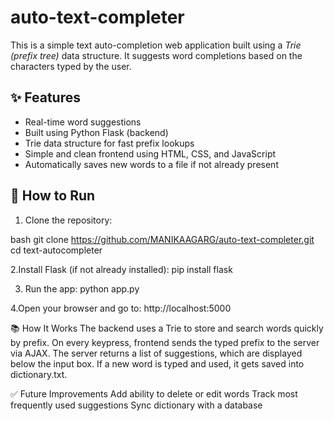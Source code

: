 # auto-text-completer

This is a simple text auto-completion web application built using a *Trie (prefix tree)* data structure. It suggests word completions based on the characters typed by the user.

## ✨ Features

- Real-time word suggestions
- Built using Python Flask (backend)
- Trie data structure for fast prefix lookups
- Simple and clean frontend using HTML, CSS, and JavaScript
- Automatically saves new words to a file if not already present

## 🚀 How to Run

1. Clone the repository:

bash
git clone https://github.com/MANIKAAGARG/auto-text-completer.git
cd text-autocompleter

2.Install Flask (if not already installed):
pip install flask

3. Run the app:
python app.py

4.Open your browser and go to:
http://localhost:5000

📚 How It Works
The backend uses a Trie to store and search words quickly by prefix.
On every keypress, frontend sends the typed prefix to the server via AJAX.
The server returns a list of suggestions, which are displayed below the input box.
If a new word is typed and used, it gets saved into dictionary.txt.

✅ Future Improvements
Add ability to delete or edit words
Track most frequently used suggestions
Sync dictionary with a database

